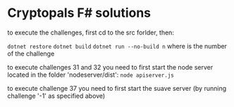 # Cryptopals F# solutions

to execute the challenges, first cd to the src forlder, then:

`dotnet restore`
`dotnet build`
`dotnet run --no-build n` where is the number of the challenge

to execute challenges 31 and 32 you need to first start the node server located in the folder 'nodeserver/dist':
`node apiserver.js`

to execute challenge 37 you need to first start the suave server (by running challenge '-1' as specified above)

